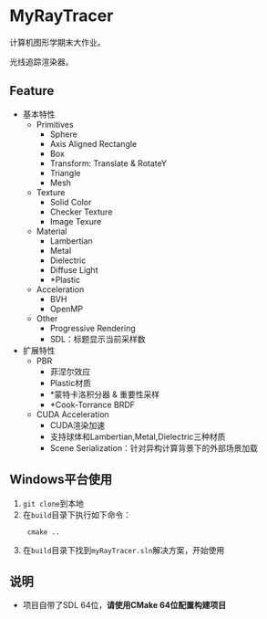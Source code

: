 # MyRayTracer

计算机图形学期末大作业。

光线追踪渲染器。

## Feature
- 基本特性
  - Primitives
    - Sphere
    - Axis Aligned Rectangle
    - Box
    - Transform: Translate & RotateY
    - Triangle
    - Mesh
  - Texture
    - Solid Color
    - Checker Texture
    - Image Texure
  - Material
    - Lambertian
    - Metal
    - Dielectric
    - Diffuse Light
    - *Plastic
  - Acceleration
    - BVH
    - OpenMP
  - Other
    - Progressive Rendering
    - SDL：标题显示当前采样数
- 扩展特性
  - PBR
    - 菲涅尔效应
    - Plastic材质
    - *蒙特卡洛积分器 & 重要性采样
    - *Cook-Torrance BRDF
  - CUDA Acceleration
    - CUDA渲染加速
    - 支持球体和Lambertian,Metal,Dielectric三种材质
    - Scene Serialization：针对异构计算背景下的外部场景加载
## Windows平台使用

1. `git clone`到本地
2. 在`build`目录下执行如下命令：
   ```
    cmake ..
   ```
3. 在`build`目录下找到`myRayTracer.sln`解决方案，开始使用

## 说明
- 项目自带了SDL 64位，**请使用CMake 64位配置构建项目**
